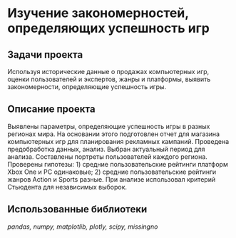 # Изучение закономерностей, определяющих успешность игр

## Задачи проекта
Используя исторические данные о продажах компьютерных игр, оценки пользователей и экспертов, жанры и платформы, выявить закономерности, определяющие успешность игры.

## Описание проекта
Выявлены параметры, определяющие успешность игры в разных регионах мира. На основании этого подготовлен отчет для магазина компьютерных игр для планирования рекламных кампаний. Проведена предобработка данных, анализ. Выбран актуальный период для анализа. Составлены портреты пользователей каждого региона. Проверены гипотезы: 1) средние пользовательские рейтинги платформ Xbox One и PC одинаковые; 2) средние пользовательские рейтинги жанров Action и Sports разные. При анализе использовал критерий Стьюдента для независимых выборок.

## Использованные библиотеки
*pandas, numpy, matplotlib, plotly, scipy, missingno*
